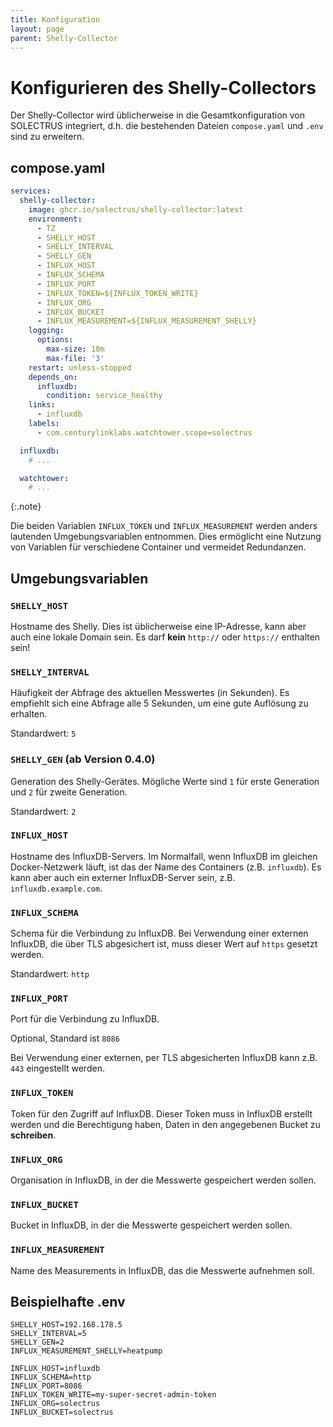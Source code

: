 ```yaml
---
title: Konfiguration
layout: page
parent: Shelly-Collector
---
```


# Konfigurieren des Shelly-Collectors

Der Shelly-Collector wird üblicherweise in die Gesamtkonfiguration von SOLECTRUS integriert, d.h. die bestehenden Dateien `compose.yaml` und `.env` sind zu erweitern.

## compose.yaml

```yaml
services:
  shelly-collector:
    image: ghcr.io/solectrus/shelly-collector:latest
    environment:
      - TZ
      - SHELLY_HOST
      - SHELLY_INTERVAL
      - SHELLY_GEN
      - INFLUX_HOST
      - INFLUX_SCHEMA
      - INFLUX_PORT
      - INFLUX_TOKEN=${INFLUX_TOKEN_WRITE}
      - INFLUX_ORG
      - INFLUX_BUCKET
      - INFLUX_MEASUREMENT=${INFLUX_MEASUREMENT_SHELLY}
    logging:
      options:
        max-size: 10m
        max-file: '3'
    restart: unless-stopped
    depends_on:
      influxdb:
        condition: service_healthy
    links:
      - influxdb
    labels:
      - com.centurylinklabs.watchtower.scope=solectrus

  influxdb:
    # ...

  watchtower:
    # ...
```

{:.note}

Die beiden Variablen `INFLUX_TOKEN` und `INFLUX_MEASUREMENT` werden anders lautenden Umgebungsvariablen entnommen. Dies ermöglicht eine Nutzung von Variablen für verschiedene Container und vermeidet Redundanzen.

## Umgebungsvariablen

### `SHELLY_HOST`

Hostname des Shelly. Dies ist üblicherweise eine IP-Adresse, kann aber auch eine lokale Domain sein. Es darf **kein** `http://` oder `https://` enthalten sein!

### `SHELLY_INTERVAL`

Häufigkeit der Abfrage des aktuellen Messwertes (in Sekunden). Es empfiehlt sich eine Abfrage alle 5 Sekunden, um eine gute Auflösung zu erhalten.

Standardwert: `5`

### `SHELLY_GEN` (ab Version 0.4.0)

Generation des Shelly-Gerätes. Mögliche Werte sind `1` für erste Generation und `2` für zweite Generation.

Standardwert: `2`

### `INFLUX_HOST`

Hostname des InfluxDB-Servers. Im Normalfall, wenn InfluxDB im gleichen Docker-Netzwerk läuft, ist das der Name des Containers (z.B. `influxdb`). Es kann aber auch ein externer InfluxDB-Server sein, z.B. `influxdb.example.com`.

### `INFLUX_SCHEMA`

Schema für die Verbindung zu InfluxDB. Bei Verwendung einer externen InfluxDB, die über TLS abgesichert ist, muss dieser Wert auf `https` gesetzt werden.

Standardwert: `http`

### `INFLUX_PORT`

Port für die Verbindung zu InfluxDB.

Optional, Standard ist `8086`

Bei Verwendung einer externen, per TLS abgesicherten InfluxDB kann z.B. `443` eingestellt werden.

### `INFLUX_TOKEN`

Token für den Zugriff auf InfluxDB. Dieser Token muss in InfluxDB erstellt werden und die Berechtigung haben, Daten in den angegebenen Bucket zu **schreiben**.

### `INFLUX_ORG`

Organisation in InfluxDB, in der die Messwerte gespeichert werden sollen.

### `INFLUX_BUCKET`

Bucket in InfluxDB, in der die Messwerte gespeichert werden sollen.

### `INFLUX_MEASUREMENT`

Name des Measurements in InfluxDB, das die Messwerte aufnehmen soll.

## Beispielhafte .env

```properties
SHELLY_HOST=192.168.178.5
SHELLY_INTERVAL=5
SHELLY_GEN=2
INFLUX_MEASUREMENT_SHELLY=heatpump

INFLUX_HOST=influxdb
INFLUX_SCHEMA=http
INFLUX_PORT=8086
INFLUX_TOKEN_WRITE=my-super-secret-admin-token
INFLUX_ORG=solectrus
INFLUX_BUCKET=solectrus
```
